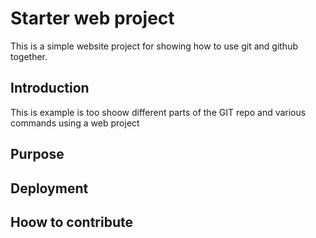 # Starter web project

This is a simple website project for showing how to use git and github together.

## Introduction

This is example is too shoow different parts of the GIT repo and various commands using a web project

## Purpose

## Deployment

## Hoow to contribute